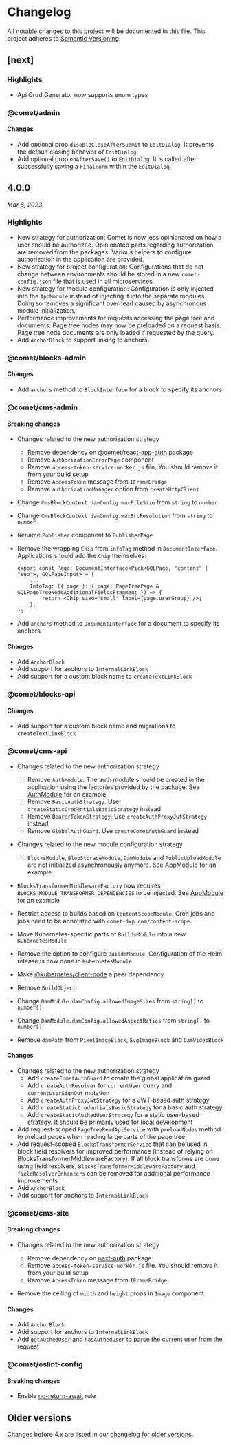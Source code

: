 # Changelog

All notable changes to this project will be documented in this file. This project adheres to [Semantic Versioning](https://semver.org/spec/v2.0.0.html).

## [next]

### Highlights

-   Api Crud Generator now supports enum types

### @comet/admin

#### Changes

-   Add optional prop `disableCloseAfterSubmit` to `EditDialog`. It prevents the default closing behavior of `EditDialog`.
-   Add optional prop `onAfterSave()` to `EditDialog`. It is called after successfully saving a `FinalForm` within the `EditDialog`.

## 4.0.0

_Mar 8, 2023_

### Highlights

-   New strategy for authorization: Comet is now less opinionated on how a user should be authorized. Opinionated parts regarding authorization are removed from the packages. Various helpers to configure authorization in the application are provided.
-   New strategy for project configuration: Configurations that do not change between environments should be stored in a new `comet-config.json` file that is used in all microservices.
-   New strategy for module configuration: Configuration is only injected into the `AppModule` instead of injecting it into the separate modules. Doing so removes a significant overhead caused by asynchronous module initialization.
-   Performance improvements for requests accessing the page tree and documents: Page tree nodes may now be preloaded on a request basis. Page tree node documents are only loaded if requested by the query.
-   Add `AnchorBlock` to support linking to anchors.

### @comet/blocks-admin

#### Changes

-   Add `anchors` method to `BlockInterface` for a block to specify its anchors

### @comet/cms-admin

#### Breaking changes

-   Changes related to the new authorization strategy

    -   Remove dependency on [@comet/react-app-auth](https://www.npmjs.com/package/@comet/react-app-auth) package
    -   Remove `AuthorizationErrorPage` component
    -   Remove `access-token-service-worker.js` file. You should remove it from your build setup
    -   Remove `AccessToken` message from `IFrameBridge`
    -   Remove `authorizationManager` option from `createHttpClient`

-   Change `CmsBlockContext.damConfig.maxFileSize` from `string` to `number`
-   Change `CmsBlockContext.damConfig.maxSrcResolution` from `string` to `number`
-   Rename `Publisher` component to `PublisherPage`
-   Remove the wrapping `Chip` from `infoTag` method in `DocumentInterface`. Applications should add the `Chip` themselves:

    ```tsx
    export const Page: DocumentInterface<Pick<GQLPage, "content" | "seo">, GQLPageInput> = {
        ...
        InfoTag: ({ page }: { page: PageTreePage & GQLPageTreeNodeAdditionalFieldsFragment }) => {
            return <Chip size="small" label={page.userGroup} />;
        },
    };
    ```

-   Add `anchors` method to `DocumentInterface` for a document to specify its anchors

#### Changes

-   Add `AnchorBlock`
-   Add support for anchors to `InternalLinkBlock`
-   Add support for a custom block name to `createTextLinkBlock`

### @comet/blocks-api

#### Changes

-   Add support for a custom block name and migrations to `createTextLinkBlock`

### @comet/cms-api

-   Changes related to the new authorization strategy

    -   Remove `AuthModule`. The auth module should be created in the application using the factories provided by the package. See [AuthModule](demo/api/src/auth/auth.module.ts) for an example
    -   Remove `BasicAuthStrategy`. Use `createStaticCredentialsBasicStrategy` instead
    -   Remove `BearerTokenStrategy`. Use `createAuthProxyJwtStrategy` instead
    -   Remove `GlobalAuthGuard`. Use `createCometAuthGuard` instead

-   Changes related to the new module configuration strategy

    -   `BlocksModule`, `BlobStorageModule`, `DamModule` and `PublicUploadModule` are not initialized asynchronously anymore. See [AppModule](demo/api/src/app.module.ts) for an example

-   `BlocksTransformerMiddlewareFactory` now requires `BLOCKS_MODULE_TRANSFORMER_DEPENDENCIES` to be injected. See [AppModule](demo/api/src/app.module.ts) for an example
-   Restrict access to builds based on `ContentScopeModule`. Cron jobs and jobs need to be annotated with `comet-dxp.com/content-scope`
-   Move Kubernetes-specific parts of `BuildsModule` into a new `KubernetesModule`
-   Remove the option to configure `BuildsModule`. Configuration of the Helm release is now done in `KubernetesModule`
-   Make [@kubernetes/client-node](https://www.npmjs.com/package/@kubernetes/client-node) a peer dependency
-   Remove `BuildObject`
-   Change `DamModule.damConfig.allowedImageSizes` from `string[]` to `number[]`
-   Change `DamModule.damConfig.allowedAspectRatios` from `string[]` to `number[]`
-   Remove `damPath` from `PixelImageBlock`, `SvgImageBlock` and `DamVideoBlock`

#### Changes

-   Changes related to the new authorization strategy
    -   Add `createCometAuthGuard` to create the global application guard
    -   Add `createAuthResolver` for `currentUser` query and `currentUserSignOut` mutation
    -   Add `createAuthProxyJwtStrategy` for a JWT-based auth strategy
    -   Add `createStaticCredentialsBasicStrategy` for a basic auth strategy
    -   Add `createStaticAuthedUserStrategy` for a static user-based strategy. It should be primarily used for local development
-   Add request-scoped `PageTreeReadApiService` with `preloadNodes` method to preload pages when reading large parts of the page tree
-   Add request-scoped `BlocksTransformerService` that can be used in block field resolvers for improved performance (instead of relying on BlocksTransformerMiddlewareFactory). If all block transforms are done using field resolvers, `BlocksTransformerMiddlewareFactory` and `fieldResolverEnhancers` can be removed for additional performance improvements
-   Add `AnchorBlock`
-   Add support for anchors to `InternalLinkBlock`

### @comet/cms-site

#### Breaking changes

-   Changes related to the new authorization strategy

    -   Remove dependency on [next-auth](https://www.npmjs.com/package/next-auth) package
    -   Remove `access-token-service-worker.js` file. You should remove it from your build setup
    -   Remove `AccessToken` message from `IFrameBridge`

-   Remove the ceiling of `width` and `height` props in `Image` component

#### Changes

-   Add `AnchorBlock`
-   Add support for anchors to `InternalLinkBlock`
-   Add `getAuthedUser` and `hasAuthedUser` to parse the current user from the request

### @comet/eslint-config

#### Breaking changes

-   Enable [no-return-await](https://eslint.org/docs/latest/rules/no-return-await) rule

## Older versions

Changes before 4.x are listed in our [changelog for older versions](https://github.com/vivid-planet/comet/blob/main/CHANGELOG.old.md).
